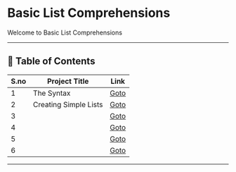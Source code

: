 # Basic List Comprehensions

Welcome to Basic List Comprehensions

---

## 📅 Table of Contents

| S.no | Project Title                                      | Link                                      |
|------|----------------------------------------------------|-------------------------------------------|
| 1    | The Syntax                                         | [Goto](1/README.md)                       |
| 2    | Creating Simple Lists                              | [Goto](2/README.md)                       |
| 3    |                                                    | [Goto](3/README.md)                       |
| 4    |                                                    | [Goto](4/README.md)                       |
| 5    |                                                    | [Goto](5/README.md)                       |
| 6    |                                                    | [Goto](6/README.md)                       |

---


